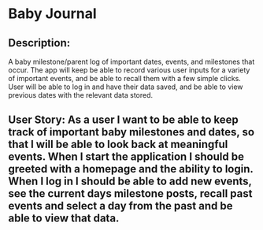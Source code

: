 # Baby Journal

## Description:
A baby milestone/parent log of important dates, events, and milestones that occur. The app will keep be able to record various user inputs for a variety of important events, and be able to recall them with a few simple clicks. User will be able to log in and have their data saved, and be able to view previous dates with the relevant data stored.
 
## User Story: As a user I want to be able to keep track of important baby milestones and dates, so that I will be able to look back at meaningful events. When I start the application I should be greeted with a homepage and the ability to login. When I log in I should be able to add new events, see the current days milestone posts, recall past events and select a day from the past and be able to view that data.
